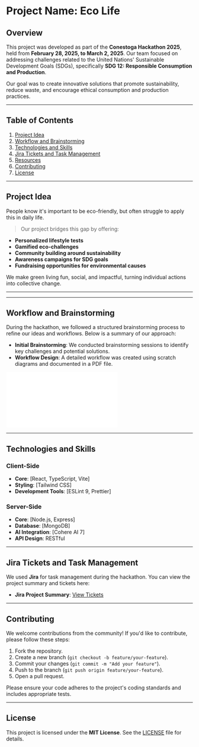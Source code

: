 # Project Name: Eco Life

## Overview

This project was developed as part of the **Conestoga Hackathon 2025**, held from **February 28, 2025, to March 2, 2025**. Our team focused on addressing challenges related to the United Nations' Sustainable Development Goals (SDGs), specifically **SDG 12: Responsible Consumption and Production**.

Our goal was to create innovative solutions that promote sustainability, reduce waste, and encourage ethical consumption and production practices.

---

## Table of Contents

1. [Project Idea](#project-idea)
2. [Workflow and Brainstorming](#workflow-and-brainstorming)
3. [Technologies and Skills](#technologies-and-skills)
4. [Jira Tickets and Task Management](#jira-tickets-and-task-management)
5. [Resources](#resources)
6. [Contributing](#contributing)
7. [License](#license)

---

## Project Idea

People know it's important to be eco-friendly, but often struggle to apply this in daily life.

> Our project bridges this gap by offering:

- **Personalized lifestyle tests**
- **Gamified eco-challenges**
- **Community building around sustainability**
- **Awareness campaigns for SDG goals**
- **Fundraising opportunities for environmental causes**

We make green living fun, social, and impactful, turning individual actions into collective change.

---

---

## Workflow and Brainstorming

During the hackathon, we followed a structured brainstorming process to refine our ideas and workflows. Below is a summary of our approach:

- **Initial Brainstorming**: We conducted brainstorming sessions to identify key challenges and potential solutions.
- **Workflow Design**: A detailed workflow was created using scratch diagrams and documented in a PDF file.

![Brainstorming Workflow](brainStorming.pdf)

---

## Technologies and Skills

### Client-Side

- **Core**: [React, TypeScript, Vite]
- **Styling**: [Tailwind CSS]
- **Development Tools**: [ESLint 9, Prettier]

### Server-Side

- **Core**: [Node.js, Express]
- **Database**: [MongoDB]
- **AI Integration**: [Cohere AI 7]
- **API Design**: RESTful

---

## Jira Tickets and Task Management

We used **Jira** for task management during the hackathon. You can view the project summary and tickets here:

- **Jira Project Summary**: [View Tickets](https://issia.atlassian.net/jira/software/projects/TFP/summary)

---

## Contributing

We welcome contributions from the community! If you'd like to contribute, please follow these steps:

1. Fork the repository.
2. Create a new branch (`git checkout -b feature/your-feature`).
3. Commit your changes (`git commit -m "Add your feature"`).
4. Push to the branch (`git push origin feature/your-feature`).
5. Open a pull request.

Please ensure your code adheres to the project's coding standards and includes appropriate tests.

---

## License

This project is licensed under the **MIT License**. See the [LICENSE](LICENSE) file for details.
